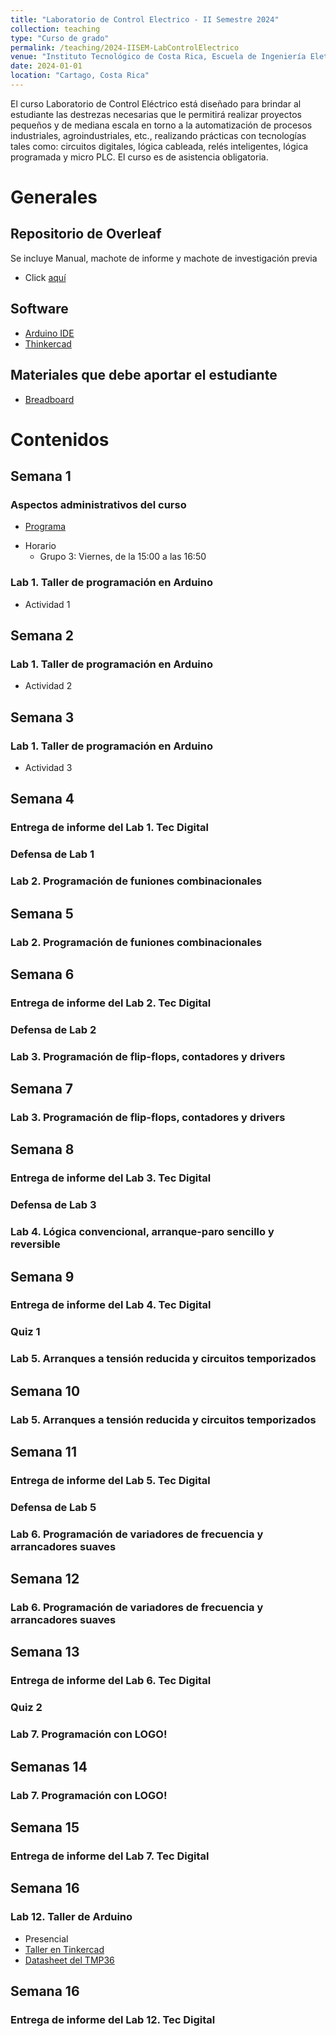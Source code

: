 ```yaml
---
title: "Laboratorio de Control Electrico - II Semestre 2024"
collection: teaching
type: "Curso de grado"
permalink: /teaching/2024-IISEM-LabControlElectrico
venue: "Instituto Tecnológico de Costa Rica, Escuela de Ingeniería Eletromecánica"
date: 2024-01-01
location: "Cartago, Costa Rica"
---
```

El curso Laboratorio de Control Eléctrico está diseñado para brindar al estudiante las destrezas necesarias que le permitirá realizar proyectos pequeños y de mediana escala en torno a la automatización de procesos industriales, agroindustriales, etc., realizando prácticas con tecnologías tales como: circuitos digitales, lógica cableada, relés inteligentes, lógica programada y micro PLC. El curso es de asistencia obligatoria.

# Generales
## Repositorio de Overleaf
Se incluye Manual, machote de informe y machote de investigación previa
* Click [aquí](https://www.overleaf.com/read/sknrshwwcpgz#8e8c36)

## Software
* [Arduino IDE](https://www.arduino.cc/en/software)
* [Thinkercad](https://www.tinkercad.com/dashboard)


## Materiales que debe aportar el estudiante
* [Breadboard](https://www.microjpm.com/products/mb-102-breadboard-830-pts/)

# Contenidos

## Semana 1
### Aspectos administrativos del curso
* [Programa](https://estudianteccr-my.sharepoint.com/:b:/g/personal/prof_juan_rojas_estudiantec_cr/EYdhpNEWRiBFi46s3FOCwG4B0zFwBtvgnewEYFzCiCCOgg?e=zKbsIV)

[//]: #(*[Cronograma](https://estudianteccr-my.sharepoint.com/:b:/g/personal/prof_juan_rojas_estudiantec_cr/EcR9EazOKlVKi6UjezfMHQ4BWBKMp9B0p2lxswi2pfOO5Q?e=kJBaEi))
* Horario 
   * Grupo 3: Viernes, de la 15:00 a las 16:50

### Lab 1. Taller de programación en Arduino
* Actividad 1

## Semana 2

### Lab 1. Taller de programación en Arduino
* Actividad 2

## Semana 3

### Lab 1. Taller de programación en Arduino
* Actividad 3

## Semana 4

### Entrega de informe del Lab 1. Tec Digital

### Defensa de Lab 1

### Lab 2. Programación de funiones combinacionales

## Semana 5

### Lab 2. Programación de funiones combinacionales

## Semana 6
### Entrega de informe del Lab 2. Tec Digital

### Defensa de Lab 2

### Lab 3. Programación de flip-flops, contadores y drivers

## Semana 7

### Lab 3. Programación de flip-flops, contadores y drivers

## Semana 8

### Entrega de informe del Lab 3. Tec Digital

### Defensa de Lab 3

###  Lab 4. Lógica convencional, arranque-paro sencillo y reversible

## Semana 9

### Entrega de informe del Lab 4. Tec Digital

### Quiz 1

###  Lab 5. Arranques a tensión reducida y circuitos temporizados

## Semana 10

###  Lab 5. Arranques a tensión reducida y circuitos temporizados

## Semana 11
### Entrega de informe del Lab 5. Tec Digital

### Defensa de Lab 5

### Lab 6. Programación de variadores de frecuencia y arrancadores suaves 

## Semana 12

### Lab 6. Programación de variadores de frecuencia y arrancadores suaves 

## Semana 13

### Entrega de informe del Lab 6. Tec Digital

### Quiz 2

### Lab 7. Programación con LOGO! 

## Semanas 14

### Lab 7. Programación con LOGO! 

## Semana 15

### Entrega de informe del Lab 7. Tec Digital

## Semana 16

### Lab 12. Taller de Arduino
* Presencial
* [Taller en Tinkercad](https://www.tinkercad.com/things/4n3Qfu5grMc-copia-para-compartir-temperatura-resistencia-corriente/editel?sharecode=obWSoDwlYgvayxb8B1uPYEKQD59g_jXeFdmnr8A4Lik)
* [Datasheet del TMP36](https://www.analog.com/media/en/technical-documentation/data-sheets/TMP35_36_37.pdf)

## Semana 16
### Entrega de informe del Lab 12. Tec Digital